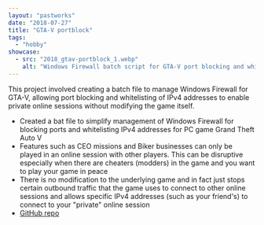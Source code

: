 ```yaml
---
layout: "pastworks"
date: "2018-07-27"
title: "GTA-V portblock"
tags:
  - "hobby"
showcase:
  - src: "2018_gtav-portblock_1.webp"
    alt: "Windows Firewall batch script for GTA-V port blocking and whitelisting IPv4 addresses."
---
```

This project involved creating a batch file to manage Windows Firewall for GTA-V, allowing port blocking and whitelisting of IPv4 addresses to enable private online sessions without modifying the game itself.

- Created a bat file to simplify management of Windows Firewall for blocking ports and whitelisting IPv4 addresses for PC game Grand Theft Auto V
- Features such as CEO missions and Biker businesses can only be played in an online session with other players. This can be disruptive especially when there are cheaters (modders) in the game and you want to play your game in peace
- There is no modification to the underlying game and in fact just stops certain outbound traffic that the game uses to connect to other online sessions and allows specific IPv4 addresses (such as your friend's) to connect to your "private" online session
- [GitHub repo](https://github.com/reverie89/gtav-portblock)
